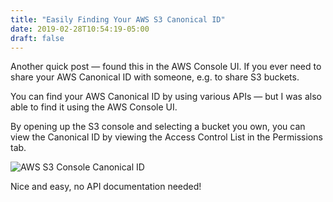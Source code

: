 ```yaml
---
title: "Easily Finding Your AWS S3 Canonical ID"
date: 2019-02-28T10:54:19-05:00
draft: false
---
```


Another quick post — found this in the AWS Console UI. If you ever need to share your AWS Canonical ID with someone, e.g. to share S3 buckets.

You can find your AWS Canonical ID by using various APIs — but I was also able to find it using the AWS Console UI.

By opening up the S3 console and selecting a bucket you own, you can view the Canonical ID by viewing the Access Control List in the Permissions tab.

![AWS S3 Console Canonical ID](/img/aws_s3_canonical_id.png)

Nice and easy, no API documentation needed!
